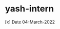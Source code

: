 # yash-intern

[x] [Date 04-March-2022](https://github.com/sp18-interns/yash-intern/tree/main/04-March-2022)

